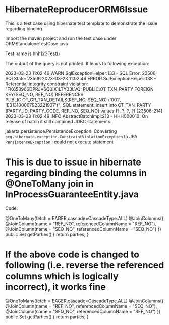 # HibernateReproducerORM6Issue
This is a test case using hibernate test template to demonstrate the issue regarding binding

Import the maven project and run the test case under ORMStandaloneTestCase.java

Test name is hhh123Test()

The output of the query is not printed. It leads to following exception:

2023-03-23 11:02:46 WARN  SqlExceptionHelper:133 - SQL Error: 23506, SQLState: 23506
2023-03-23 11:02:46 ERROR SqlExceptionHelper:138 - Referential integrity constraint violation: "FK658966DPRJV6Q0IX1LTY33LVQ: PUBLIC.OT_TXN_PARTY FOREIGN KEY(SEQ_NO, REF_NO) REFERENCES PUBLIC.OT_GR_TXN_DETAILS(REF_NO, SEQ_NO) ('001', 'E313100007923221937')"; SQL statement:
insert into OT_TXN_PARTY (PARTY_ID, PARTY_CODE, REF_NO, SEQ_NO) values (?, ?, ?, ?) [23506-214]
2023-03-23 11:02:46 INFO  AbstractBatchImpl:213 - HHH000010: On release of batch it still contained JDBC statements

jakarta.persistence.PersistenceException: Converting `org.hibernate.exception.ConstraintViolationException` to JPA `PersistenceException` : could not execute statement

# This is due to issue in hibernate regarding binding the columns in @OneToMany join in InProcessGuaranteeEntity.java

Code:

@OneToMany(fetch = EAGER,cascade=CascadeType.ALL)
    @JoinColumns({
            @JoinColumn(name = "REF_NO", referencedColumnName = "REF_NO"),
            @JoinColumn(name = "SEQ_NO", referencedColumnName = "SEQ_NO")
    })
    public Set<InProcessPartyEntity> getParties() {
        return parties;
    }
    
    
  # If the above code is changed to following (i.e. reverse the referenced columns which is logically incorrect), it works fine
  
  @OneToMany(fetch = EAGER,cascade=CascadeType.ALL)
    @JoinColumns({
            @JoinColumn(name = "REF_NO", referencedColumnName = "SEQ_NO"),
            @JoinColumn(name = "SEQ_NO", referencedColumnName = "REF_NO")
    })
    public Set<InProcessPartyEntity> getParties() {
        return parties;
    }
